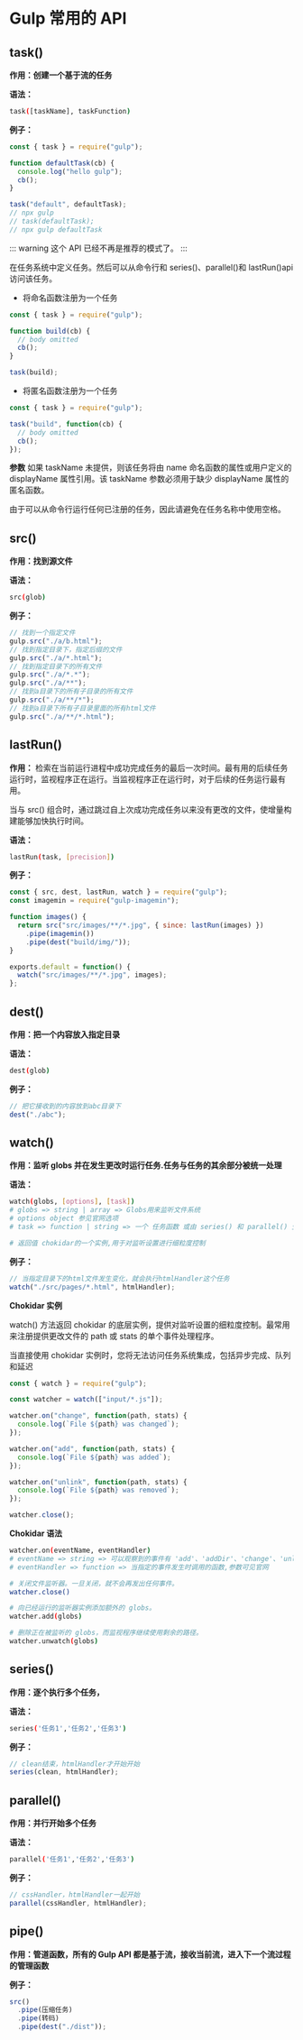 # Gulp 常用的 API

## task()

**作用：创建一个基于流的任务**

**语法：**

```sh
task([taskName], taskFunction)
```

**例子：**

```js
const { task } = require("gulp");

function defaultTask(cb) {
  console.log("hello gulp");
  cb();
}

task("default", defaultTask);
// npx gulp
// task(defaultTask);
// npx gulp defaultTask
```

::: warning
这个 API 已经不再是推荐的模式了。
:::

在任务系统中定义任务。然后可以从命令行和 series()、parallel()和 lastRun()api 访问该任务。

- 将命名函数注册为一个任务

```js
const { task } = require("gulp");

function build(cb) {
  // body omitted
  cb();
}

task(build);
```

- 将匿名函数注册为一个任务

```js
const { task } = require("gulp");

task("build", function(cb) {
  // body omitted
  cb();
});
```

**参数**
如果 taskName 未提供，则该任务将由 name 命名函数的属性或用户定义的 displayName 属性引用。该 taskName 参数必须用于缺少 displayName 属性的匿名函数。

由于可以从命令行运行任何已注册的任务，因此请避免在任务名称中使用空格。

## src()

**作用：找到源文件**

**语法：**

```sh
src(glob)
```

**例子：**

```js
// 找到一个指定文件
gulp.src("./a/b.html");
// 找到指定目录下，指定后缀的文件
gulp.src("./a/*.html");
// 找到指定目录下的所有文件
gulp.src("./a/*.*");
gulp.src("./a/**");
// 找到a目录下的所有子目录的所有文件
gulp.src("./a/**/*");
// 找到a目录下所有子目录里面的所有html文件
gulp.src("./a/**/*.html");
```

## lastRun()

**作用：**
检索在当前运行进程中成功完成任务的最后一次时间。最有用的后续任务运行时，监视程序正在运行。当监视程序正在运行时，对于后续的任务运行最有用。

当与 src() 组合时，通过跳过自上次成功完成任务以来没有更改的文件，使增量构建能够加快执行时间。

**语法：**

```sh
lastRun(task, [precision])
```

**例子：**

```js
const { src, dest, lastRun, watch } = require("gulp");
const imagemin = require("gulp-imagemin");

function images() {
  return src("src/images/**/*.jpg", { since: lastRun(images) })
    .pipe(imagemin())
    .pipe(dest("build/img/"));
}

exports.default = function() {
  watch("src/images/**/*.jpg", images);
};
```

## dest()

**作用：把一个内容放入指定目录**

**语法：**

```sh
dest(glob)
```

**例子：**

```js
// 把它接收到的内容放到abc目录下
dest("./abc");
```

## watch()

**作用：监听 globs 并在发生更改时运行任务.任务与任务的其余部分被统一处理**

**语法：**

```sh
watch(globs, [options], [task])
# globs => string | array => Globs用来监听文件系统
# options object 参见官网选项
# task => function | string => 一个 任务函数 或由 series() 和 parallel() 生成的组合任务

# 返回值 chokidar的一个实例,用于对监听设置进行细粒度控制


```

**例子：**

```js
// 当指定目录下的html文件发生变化，就会执行htmlHandler这个任务
watch("./src/pages/*.html", htmlHandler);
```

**Chokidar 实例**

watch() 方法返回 chokidar 的底层实例，提供对监听设置的细粒度控制。最常用来注册提供更改文件的 path 或 stats 的单个事件处理程序。

当直接使用 chokidar 实例时，您将无法访问任务系统集成，包括异步完成、队列和延迟

```js
const { watch } = require("gulp");

const watcher = watch(["input/*.js"]);

watcher.on("change", function(path, stats) {
  console.log(`File ${path} was changed`);
});

watcher.on("add", function(path, stats) {
  console.log(`File ${path} was added`);
});

watcher.on("unlink", function(path, stats) {
  console.log(`File ${path} was removed`);
});

watcher.close();
```

**Chokidar 语法**

```sh
watcher.on(eventName, eventHandler)
# eventName => string => 可以观察到的事件有 'add'、'addDir'、'change'、'unlink'、'unlinkDir'、'ready'、'error'、 或 'all'.
# eventHandler => function => 当指定的事件发生时调用的函数,参数可见官网

# 关闭文件监听器。一旦关闭，就不会再发出任何事件。
watcher.close()

# 向已经运行的监听器实例添加额外的 globs。
watcher.add(globs)

# 删除正在被监听的 globs，而监视程序继续使用剩余的路径。
watcher.unwatch(globs)

```

## series()

**作用：逐个执行多个任务，**

**语法：**

```sh
series('任务1','任务2','任务3')

```

**例子：**

```js
// clean结束，htmlHandler才开始开始
series(clean, htmlHandler);
```

## parallel()

**作用：并行开始多个任务**

**语法：**

```sh
parallel('任务1','任务2','任务3')

```

**例子：**

```js
// cssHandler，htmlHandler一起开始
parallel(cssHandler, htmlHandler);
```

## pipe()

**作用：管道函数，所有的 Gulp API 都是基于流，接收当前流，进入下一个流过程的管理函数**

**例子：**

```js
src()
  .pipe(压缩任务)
  .pipe(转码)
  .pipe(dest("./dist"));
```

